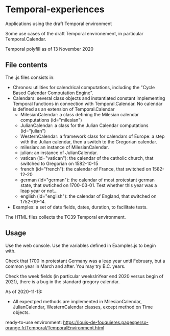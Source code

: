 # Temporal-experiences
Applications using the draft Temporal environment

Some use cases of the draft Temporal environement, in particular Temporal.Calendar.

Temporal polyfill as of 13 November 2020

## File contents
The .js files consists in:
* Chronos: utilities for calendrical computations, including the "Cycle Based Calendar Computation Engine".
* Calendars: several class objects and instantiated constant implementing Temporal functions in connection with Temporal.Calendar.
No calendar is defined as an extension of Temporal.Calendar
  * MilesianCalendar: a class defining the Milesian calendar computations (id="milesian")
  * JulianCalendar: a class for the Julian Calendar computations (id="julian")
  * WesternCalendar: a framework class for calendars of Europe: a step with the Julian calendar, then a switch to the Gregorian calendar.
  * milesian: an instance of MilesianCalendar.
  * julian: an instance of JulianCalendar.
  * vatican (id="vatican"): the calendar of the catholic church, that switched to Gregorian on 1582-10-15
  * french (id="french"): the calendar of France, that switched on 1582-12-20
  * german (id="german"): the calendar of most protestant german state, that swtiched on 1700-03-01. Test whether this year was a leap year or not...
  * english (id="english"): the calendar of England, that switched on 1752-09-14. 
* Examples: a set of date fields,  dates, duration, to facilitate tests.

The HTML files collects the TC39 Temporal environment.

## Usage
Use the web console.
Use the variables defined in Examples.js to begin with.

Check that 1700 in protestant Germany was a leap year until February, but a common year in March and after.
You may try B.C. years.

Check the week fields (in particular weeksInYear end 2020 versus begin of 2021), there is a bug in the standard gregory calendar.

As of 2020-11-13: 
* All expectped methods are implemented in MilesianCalendar, JulianCalendar, WesternCalendar classes, except method on Time objects.

ready-to-use environment: https://louis-de-fouquieres.pagesperso-orange.fr/Temporal/TemporalEnvironment.html
